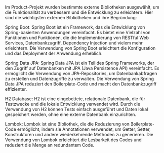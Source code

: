 Im Product-Projekt wurden bestimmte externe Bibliotheken ausgewählt, um die Funktionalität zu verbessern und die Entwicklung zu erleichtern. Hier sind die wichtigsten externen Bibliotheken und ihre Begründung:

Spring Boot:
Spring Boot ist ein Framework, das die Entwicklung von Spring-basierten Anwendungen vereinfacht. Es bietet eine Vielzahl von Funktionen und Funktionen, die die Implementierung von RESTful Web Services, Datenbankzugriff, Dependency Injection und vielem mehr erleichtern. Die Verwendung von Spring Boot erleichtert die Konfiguration und das Deployment der Anwendung erheblich.

Spring Data JPA:
Spring Data JPA ist ein Teil des Spring Frameworks, der den Zugriff auf Datenbanken mit JPA (Java Persistence API) vereinfacht. Es ermöglicht die Verwendung von JPA-Repositories, um Datenbankabfragen zu erstellen und Datenzugriffe zu verwalten. Die Verwendung von Spring Data JPA reduziert den Boilerplate-Code und macht den Datenbankzugriff effizienter.

H2 Database:
H2 ist eine eingebettete, relationale Datenbank, die für Testzwecke und die lokale Entwicklung verwendet wird. Durch die Verwendung von H2 können Tests einfach ausgeführt und Daten lokal gespeichert werden, ohne eine externe Datenbank einzurichten.

Lombok:
Lombok ist eine Bibliothek, die die Reduzierung von Boilerplate-Code ermöglicht, indem sie Annotationen verwendet, um Getter, Setter, Konstruktoren und andere wiederkehrende Methoden zu generieren. Die Verwendung von Lombok erleichtert die Lesbarkeit des Codes und reduziert die Menge an redundantem Code.